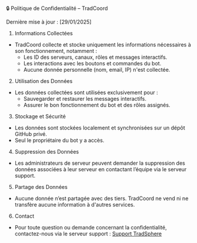 🔒 Politique de Confidentialité – TradCoord

Dernière mise à jour : [29/01/2025]

1. Informations Collectées
- TradCoord collecte et stocke uniquement les informations nécessaires à son fonctionnement, notamment :
  - Les ID des serveurs, canaux, rôles et messages interactifs.
  - Les interactions avec les boutons et commandes du bot.
  - Aucune donnée personnelle (nom, email, IP) n'est collectée.

2. Utilisation des Données
- Les données collectées sont utilisées exclusivement pour :
  - Sauvegarder et restaurer les messages interactifs.
  - Assurer le bon fonctionnement du bot et des rôles assignés.

3. Stockage et Sécurité
- Les données sont stockées localement et synchronisées sur un dépôt GitHub privé.
- Seul le propriétaire du bot y a accès.

4. Suppression des Données
- Les administrateurs de serveur peuvent demander la suppression des données associées à leur serveur en contactant l’équipe via le serveur support.

5. Partage des Données
- Aucune donnée n’est partagée avec des tiers. TradCoord ne vend ni ne transfère aucune information à d'autres services.

6. Contact
- Pour toute question ou demande concernant la confidentialité, contactez-nous via le serveur support : [Support TradSphere](https://discord.gg/c5zvbAWwu8)
